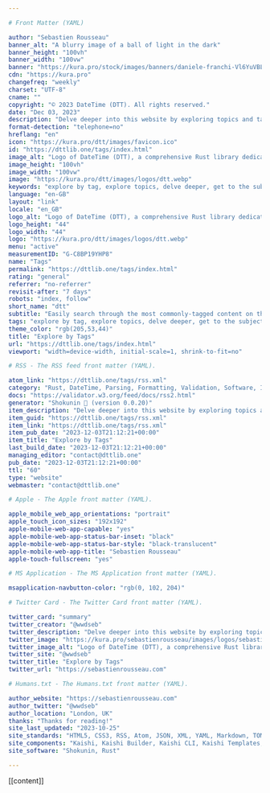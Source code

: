 ```yaml
---

# Front Matter (YAML)

author: "Sebastien Rousseau"
banner_alt: "A blurry image of a ball of light in the dark"
banner_height: "100vh"
banner_width: "100vw"
banner: "https://kura.pro/stock/images/banners/daniele-franchi-Vl6YuVBLEys.webp"
cdn: "https://kura.pro"
changefreq: "weekly"
charset: "UTF-8"
cname: ""
copyright: "© 2023 DateTime (DTT). All rights reserved."
date: "Dec 03, 2023"
description: "Delve deeper into this website by exploring topics and tags, and get to the subjects that matter most to you."
format-detection: "telephone=no"
hreflang: "en"
icon: "https://kura.pro/dtt/images/favicon.ico"
id: "https://dttlib.one/tags/index.html"
image_alt: "Logo of DateTime (DTT), a comprehensive Rust library dedicated to parsing, validating, manipulating, and formatting dates and times"
image_height: "100vh"
image_width: "100vw"
image: "https://kura.pro/dtt/images/logos/dtt.webp"
keywords: "explore by tag, explore topics, delve deeper, get to the subjects, matter most, website, website content, website topics, website tags, website search, website navigation"
language: "en-GB"
layout: "link"
locale: "en_GB"
logo_alt: "Logo of DateTime (DTT), a comprehensive Rust library dedicated to parsing, validating, manipulating, and formatting dates and times"
logo_height: "44"
logo_width: "44"
logo: "https://kura.pro/dtt/images/logos/dtt.webp"
menu: "active"
measurementID: "G-C8BP19YHP8"
name: "Tags"
permalink: "https://dttlib.one/tags/index.html"
rating: "general"
referrer: "no-referrer"
revisit-after: "7 days"
robots: "index, follow"
short_name: "dtt"
subtitle: "Easily search through the most commonly-tagged content on this website"
tags: "explore by tag, explore topics, delve deeper, get to the subjects, matter most, website, website content, website topics, website tags, website search, website navigation"
theme_color: "rgb(205,53,44)"
title: "Explore by Tags"
url: "https://dttlib.one/tags/index.html"
viewport: "width=device-width, initial-scale=1, shrink-to-fit=no"

# RSS - The RSS feed front matter (YAML).

atom_link: "https://dttlib.one/tags/rss.xml"
category: "Rust, DateTime, Parsing, Formatting, Validation, Software, Integration, Performance, Development, Timezones"
docs: "https://validator.w3.org/feed/docs/rss2.html"
generator: "Shokunin 🦀 (version 0.0.20)"
item_description: "Delve deeper into this website by exploring topics and tags, and get to the subjects that matter most to you."
item_guid: "https://dttlib.one/tags/rss.xml"
item_link: "https://dttlib.one/tags/rss.xml"
item_pub_date: "2023-12-03T21:12:21+00:00"
item_title: "Explore by Tags"
last_build_date: "2023-12-03T21:12:21+00:00"
managing_editor: "contact@dttlib.one"
pub_date: "2023-12-03T21:12:21+00:00"
ttl: "60"
type: "website"
webmaster: "contact@dttlib.one"

# Apple - The Apple front matter (YAML).

apple_mobile_web_app_orientations: "portrait"
apple_touch_icon_sizes: "192x192"
apple-mobile-web-app-capable: "yes"
apple-mobile-web-app-status-bar-inset: "black"
apple-mobile-web-app-status-bar-style: "black-translucent"
apple-mobile-web-app-title: "Sebastien Rousseau"
apple-touch-fullscreen: "yes"

# MS Application - The MS Application front matter (YAML).

msapplication-navbutton-color: "rgb(0, 102, 204)"

# Twitter Card - The Twitter Card front matter (YAML).

twitter_card: "summary"
twitter_creator: "@wwdseb"
twitter_description: "Delve deeper into this website by exploring topics and tags, and get to the subjects that matter most to you."
twitter_image: "https://kura.pro/sebastienrousseau/images/logos/sebastienrousseau.webp"
twitter_image_alt: "Logo of DateTime (DTT), a comprehensive Rust library dedicated to parsing, validating, manipulating, and formatting dates and times"
twitter_site: "@wwdseb"
twitter_title: "Explore by Tags"
twitter_url: "https://sebastienrousseau.com"

# Humans.txt - The Humans.txt front matter (YAML).

author_website: "https://sebastienrousseau.com"
author_twitter: "@wwdseb"
author_location: "London, UK"
thanks: "Thanks for reading!"
site_last_updated: "2023-10-25"
site_standards: "HTML5, CSS3, RSS, Atom, JSON, XML, YAML, Markdown, TOML"
site_components: "Kaishi, Kaishi Builder, Kaishi CLI, Kaishi Templates, Kaishi Themes"
site_software: "Shokunin, Rust"

---
```


[[content]]

